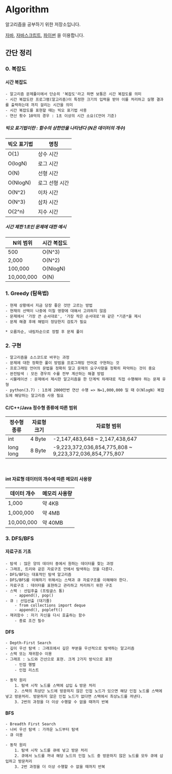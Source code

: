 # Algorithm

알고리즘을 공부하기 위한 저장소입니다.

[자바](https://github.com/OhYeHwan/Algorithm/tree/main/java/src),
[자바스크립트](https://github.com/OhYeHwan/Algorithm/tree/main/javascript),
[파이썬](https://github.com/OhYeHwan/Algorithm/tree/main/python) 을 이용합니다.

## 간단 정리

### 0. 복잡도

#### 시간 복잡도

```
- 알고리즘 문제풀이에서 단순히 '복잡도'라고 하면 보통은 시간 복잡도를 의미
- 시간 복잡도란 프로그램(알고리즘)이 특정한 크기의 입력을 받아 이를 처리하고 실행 결과를 출력하는데 까지 걸리는 시간을 의미
- 시간 복잡도를 표현할 때는 빅오 표기법 사용
- 연산 횟수 10억의 경우 : 1초 이상의 시간 소요(C언어 기준)
```

##### 빅오 표기법이란 : 함수의 상한만을 나타낸다 (N은 데이터의 개수)

| 빅오 표기법 | 명칭           |
| ----------- | -------------- |
| O(1)        | 상수 시간      |
| O(logN)     | 로그 시간      |
| O(N)        | 선형 시간      |
| O(NlogN)    | 로그 선형 시간 |
| O(N^2)      | 이차 시간      |
| O(N^3)      | 삼차 시간      |
| O(2^n)      | 지수 시간      |

##### 시간 제한 1초인 문제에 대한 예시

| N의 범위   | 시간 복잡도 |
| ---------- | ----------- |
| 500        | O(N^3)      |
| 2,000      | O(N^2)      |
| 100,000    | O(NlogN)    |
| 10,000,000 | O(N)        |

### 1. Greedy (탐욕법)

```
- 현재 상황에서 지금 당장 좋은 것만 고르는 방법
- 현재의 선택이 나중에 미칠 영향에 대해서 고려하지 않음
- 문제에서 '가장 큰 순서대로', '가장 작은 순서대로'와 같은 *기준*을 제시
- 문제 해결 후에 해법이 정당한지 검토가 필요

* 오름차순, 내림차순으로 정렬 후 문제 풀이
```

### 2. 구현

```
- 알고리즘을 소스코드로 바꾸는 과정
- 문제에 대한 정확한 풀이 방법을 프로그래밍 언어로 구현하는 것
- 프로그래밍 언어의 문법을 정확히 알고 문제의 요구사항을 정확히 파악하는 것이 중요
- 완전탐색 : 모든 경우의 수를 전부 계산하는 해결 방법
- 시뮬레이션 : 문제에서 제시한 알고리즘을 한 단계씩 차례대로 직접 수행해야 하는 문제 유형
- python(3.7) : 1초에 2000만번 연산 수행 => N=1,000,000 일 때 O(NlogN) 복잡도에 해당하는 알고리즘 사용 필요
```

#### C/C++/Java 정수형 종류에 따른 범위

| 정수형 종류 | 자료형 크기 | 자료형 범위                                            |
| ----------- | ----------- | ------------------------------------------------------ |
| int         | 4 Byte      | -2,147,483,648 ~ 2,147,438,647                         |
| long long   | 8 Byte      | -9,223,372,036,854,775,808 ~ 9,223,372,036,854,775,807 |

<br>

#### int 자료형 데이터의 개수에 따른 메모리 사용량

| 데이터 개수 | 메모리 사용량 |
| ----------- | ------------- |
| 1,000       | 약 4KB        |
| 1,000,000   | 약 4MB        |
| 10,000,000  | 약 40MB       |

### 3. DFS/BFS

#### 자료구조 기초

```
- 탐색 : 많은 양의 데이터 중에서 원하는 데이터를 찾는 과정
- 그래프, 트리와 같은 자료구조 안에서 탐색하는 것을 다룬다.
- DFS/BFS는 대표적인 탐색 알고리즘
- DFS/BFS를 이해하기 위해서는 스택과 큐 자료구조를 이해해야 한다.
- 자료구조 : 데이터를 표현하고 관리하고 처리하기 위한 구조
- 스택 : 선입후출 (프링글스 통)
    - append(), pop()
- 큐 : 선입선출 (대기줄)
    - from collections import deque
    - append(), popleft()
- 재귀함수 : 자기 자신을 다시 호출하는 함수
    - 종료 조건 필수
```

#### DFS

```
- Depth-First Search
- 깊이 우선 탐색 : 그래프에서 깊은 부분을 우선적으로 탐색하는 알고리즘
- 스택 또는 재귀함수 이용
- 그래프 : 노드와 간선으로 표현. 크게 2가지 방식으로 표현
    - 인접 행렬
    - 인접 리스트

- 동작 원리
    1. 탐색 시작 노드를 스택에 삽입 & 방문 처리
    2. 스택의 최상단 노드에 방문하지 않은 인접 노드가 있으면 해당 인접 노드를 스택에 넣고 방문처리. 방문하지 않은 인접 노드가 없다면 스택에서 최상노드를 꺼낸다.
    3. 2번의 과정을 더 이상 수행할 수 없을 때까지 반복
```

#### BFS

```
- Breadth First Search
- 너비 우선 탐색 : 가까운 노드부터 탐색
- 큐 이용

- 동작 원리
    1. 탐색 시작 노드를 큐에 넣고 방문 처리
    2. 큐에서 노드를 꺼내 해당 노드의 인접 노드 중 방문하지 않은 노드를 모두 큐에 삽입하고 방문처리
    3. 2번 과정을 더 이상 수행할 수 없을 때까지 반복
```
